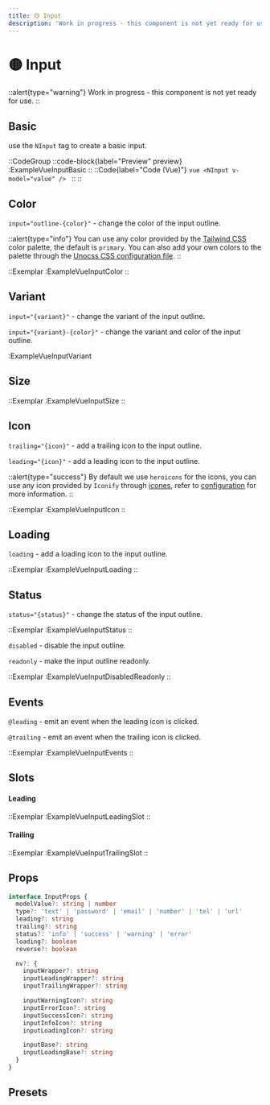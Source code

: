 ```yaml
---
title: 🟡 Input
description: 'Work in progress - this component is not yet ready for use.'
---
```


# 🟡 Input

::alert{type="warning"}
Work in progress - this component is not yet ready for use.
::

## Basic

use the `NInput` tag to create a basic input.

::CodeGroup
  ::code-block{label="Preview" preview}
    :ExampleVueInputBasic
  ::
  ::Code{label="Code (Vue)"}
    ```vue
    <NInput v-model="value" />
    ```
  ::
::

## Color

<!-- @unocss-skip-start -->
`input="outline-{color}"` - change the color of the input outline.
<!-- @unocss-skip-end -->

::alert{type="info"}
You can use any color provided by the [Tailwind CSS](https://tailwindcss.com/docs/customizing-colors) color palette, the default is `primary`. You can also add your own colors to the palette through the [Unocss CSS configuration file](https://unocss.dev/guide/config-file).
::

::Exemplar
  :ExampleVueInputColor
::

## Variant

`input="{variant}"` - change the variant of the input outline.

`input="{variant}-{color}"` - change the variant and color of the input outline.

:ExampleVueInputVariant

## Size

::Exemplar
  :ExampleVueInputSize
::

## Icon

`trailing="{icon}"` - add a trailing icon to the input outline.

`leading="{icon}"` - add a leading icon to the input outline.

::alert{type="success"}
By default we use `heroicons` for the icons, you can use any icon provided by `Iconify` through [icones](https://icones.js.org/), refer to [configuration](/getting-started/configuration) for more information.
::

::Exemplar
  :ExampleVueInputIcon
::

## Loading

`loading` - add a loading icon to the input outline.

::Exemplar
  :ExampleVueInputLoading
::

## Status

`status="{status}"` - change the status of the input outline.

::Exemplar
  :ExampleVueInputStatus
::

`disabled` - disable the input outline.

`readonly` - make the input outline readonly.

::Exemplar
  :ExampleVueInputDisabledReadonly
::
## Events

`@leading` - emit an event when the leading icon is clicked.

`@trailing` - emit an event when the trailing icon is clicked.

::Exemplar
  :ExampleVueInputEvents
::

## Slots

#### Leading

::Exemplar
  :ExampleVueInputLeadingSlot
::

#### Trailing

::Exemplar
  :ExampleVueInputTrailingSlot
::

## Props

```ts
interface InputProps {
  modelValue?: string | number
  type?: 'text' | 'password' | 'email' | 'number' | 'tel' | 'url'
  leading?: string
  trailing?: string
  status?: 'info' | 'success' | 'warning' | 'error'
  loading?: boolean
  reverse?: boolean

  nv?: {
    inputWrapper?: string
    inputLeadingWrapper?: string
    inputTrailingWrapper?: string

    inputWarningIcon?: string
    inputErrorIcon?: string
    inputSuccessIcon?: string
    inputInfoIcon?: string
    inputLoadingIcon?: string

    inputBase?: string
    inputLoadingBase?: string
  }
}
```

## Presets
